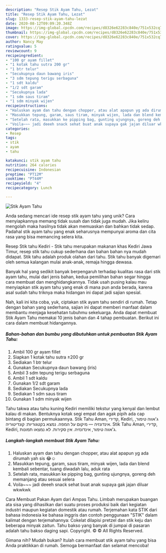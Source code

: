 ```yaml
---
description: "Resep Stik Ayam Tahu, Lezat"
title: "Resep Stik Ayam Tahu, Lezat"
slug: 1333-resep-stik-ayam-tahu-lezat
date: 2020-08-12T09:09:20.348Z
image: https://img-global.cpcdn.com/recipes/d8326e62283c840e/751x532cq70/stik-ayam-tahu-foto-resep-utama.jpg
thumbnail: https://img-global.cpcdn.com/recipes/d8326e62283c840e/751x532cq70/stik-ayam-tahu-foto-resep-utama.jpg
cover: https://img-global.cpcdn.com/recipes/d8326e62283c840e/751x532cq70/stik-ayam-tahu-foto-resep-utama.jpg
author: Nancy May
ratingvalue: 5
reviewcount: 9
recipeingredient:
- "100 gr ayam fillet"
- "1 kotak tahu sutra 200 gr"
- "1 btr telur"
- "Secukupnya daun bawang iris"
- "3 sdm tepung terigu serbaguna"
- "1 sdt kaldu"
- "1/2 sdt garam"
- "Secukupnya lada"
- "1 sdm saus tiram"
- "1 sdm minyak wijen"
recipeinstructions:
- "Haluskan ayam dan tahu dengan chopper, atau alat apapun yg ada dirumah yah sis 😂☺"
- "Masukkan tepung, garam, saus tiram, minyak wijen, lada dan blend kembali sebentar, tuang diwadah lalu, aduk rata"
- "Setelah rata, masukkan ke pipping bag, gunting ujungnya, goreng deh memanjang atau sesuai selera"
- "Voila~~~ jadi deeeh snack sehat buat anak supaya gak jajan diluar wkwkwk"
categories:
- Resep
tags:
- stik
- ayam
- tahu

katakunci: stik ayam tahu 
nutrition: 264 calories
recipecuisine: Indonesian
preptime: "PT12M"
cooktime: "PT44M"
recipeyield: "4"
recipecategory: Lunch

---
```



![Stik Ayam Tahu](https://img-global.cpcdn.com/recipes/d8326e62283c840e/751x532cq70/stik-ayam-tahu-foto-resep-utama.jpg)

Anda sedang mencari ide resep stik ayam tahu yang unik? Cara menyiapkannya memang tidak susah dan tidak juga mudah. Jika keliru mengolah maka hasilnya tidak akan memuaskan dan bahkan tidak sedap. Padahal stik ayam tahu yang enak seharusnya mempunyai aroma dan cita rasa yang bisa memancing selera kita.

Resep Stik tahu Kediri - Stik tahu merupakan makanan khas Kediri Jawa Timur, resep stik tahu cukup sederhana dan bahan bahan nya mudah didapat. Stik tahu adalah produk olahan dari tahu. Stik tahu banyak digemari oleh semua kalangan mulai anak-anak, remaja hingga dewasa.

Banyak hal yang sedikit banyak berpengaruh terhadap kualitas rasa dari stik ayam tahu, mulai dari jenis bahan, kedua pemilihan bahan segar hingga cara membuat dan menghidangkannya. Tidak usah pusing kalau mau menyiapkan stik ayam tahu yang enak di mana pun anda berada, karena asal sudah tahu triknya maka hidangan ini dapat jadi sajian spesial.


Nah, kali ini kita coba, yuk, ciptakan stik ayam tahu sendiri di rumah. Tetap dengan bahan yang sederhana, sajian ini dapat memberi manfaat dalam membantu menjaga kesehatan tubuhmu sekeluarga. Anda dapat membuat Stik Ayam Tahu memakai 10 jenis bahan dan 4 tahap pembuatan. Berikut ini cara dalam membuat hidangannya.

<!--inarticleads1-->

##### Bahan-bahan dan bumbu yang dibutuhkan untuk pembuatan Stik Ayam Tahu:

1. Ambil 100 gr ayam fillet
1. Siapkan 1 kotak tahu sutra ±200 gr
1. Sediakan 1 btr telur
1. Gunakan Secukupnya daun bawang (iris)
1. Ambil 3 sdm tepung terigu serbaguna
1. Ambil 1 sdt kaldu
1. Gunakan 1/2 sdt garam
1. Sediakan Secukupnya lada
1. Sediakan 1 sdm saus tiram
1. Gunakan 1 sdm minyak wijen


Tahu takwa atau tahu kuning Kediri memiliki tekstur yang kenyal dan lembut kalau di makan. Bentuknya kotak segi empat dan agak pipih ada cap bintang di bagian permukaannya. Stik Tahu Aman, קדירי, Kediri, ג&#39;אווה טימור, אינדונזיה — מיקום על המפה. נמצא בקטגוריות: קונדיטוריה. Stik Tahu Aman, קדירי, Kediri, ג&#39;אווה טימור, אינדונזיה. אין סקירות. לא נמצאו תמונות. 

<!--inarticleads2-->

##### Langkah-langkah membuat Stik Ayam Tahu:

1. Haluskan ayam dan tahu dengan chopper, atau alat apapun yg ada dirumah yah sis 😂☺
1. Masukkan tepung, garam, saus tiram, minyak wijen, lada dan blend kembali sebentar, tuang diwadah lalu, aduk rata
1. Setelah rata, masukkan ke pipping bag, gunting ujungnya, goreng deh memanjang atau sesuai selera
1. Voila~~~ jadi deeeh snack sehat buat anak supaya gak jajan diluar wkwkwk


Cara Membuat Pakan Ayam dari Ampas Tahu. Limbah merupakan buangan ata sisa yang dihasilkan dari suatu proses produksi baik dari kegiatan industri maupun kegiatan domestik atau rumah. Terjemahan kata STIK dari bahasa indonesia ke bahasa inggris dan contoh penggunaan &#34;STIK&#34; dalam kalimat dengan terjemahannya: Cokelat dilapisi pretzel dan stik keju dan beberapa minyak zaitun. Tahu bakso yang banyak di jumpai di pasaran adalah tahu bakso daging sapi. Copyright. © © All Rights Reserved. 

Gimana nih? Mudah bukan? Itulah cara membuat stik ayam tahu yang bisa Anda praktikkan di rumah. Semoga bermanfaat dan selamat mencoba!
